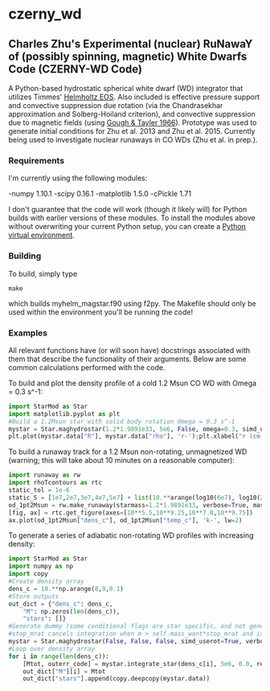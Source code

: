 # czerny_wd
<h2>Charles Zhu's Experimental (nuclear) RuNawaY of (possibly spinning, magnetic) White Dwarfs Code (CZERNY-WD Code)</h2>

A Python-based hydrostatic spherical white dwarf (WD) integrator that utilizes Timmes' [Helmholtz EOS](http://cococubed.asu.edu/code_pages/eos.shtml).  Also included is effective pressure support and convective suppression due rotation (via the Chandrasekhar approximation and Solberg-Hoiland criterion), and convective suppression due to magnetic fields (using [Gough & Tayler 1966](http://adsabs.harvard.edu/abs/1966MNRAS.133...85G)).  Prototype was used to generate initial conditions for Zhu et al. 2013 and Zhu et al. 2015.  Currently being used to investigate nuclear runaways in CO WDs (Zhu et al. in prep.).

<h3>Requirements</h3>

I'm currently using the following modules:

-numpy 1.10.1
-scipy 0.16.1
-matplotlib 1.5.0
-cPickle 1.71

I don't guarantee that the code will work (though it likely will) for Python builds with earlier versions of these modules.  To install the modules above without overwriting your current Python setup, you can create a [Python virtual environment](http://docs.python-guide.org/en/latest/dev/virtualenvs/).

<h3>Building</h3>

To build, simply type

```
make
```

which builds myhelm_magstar.f90 using f2py.  The Makefile should only be used within the environment you'll be running the code!

<h3>Examples</h3>

All relevant functions have (or will soon have) docstrings associated with them that describe the functionality of their arguments.  Below are some common calculations performed with the code.

To build and plot the density profile of a cold 1.2 Msun CO WD with Omega = 0.3 s^-1:

```python
import StarMod as Star
import matplotlib.pyplot as plt
#Build a 1.2Msun star with solid body rotation Omega = 0.3 s^-1
mystar = Star.maghydrostar(1.2*1.9891e33, 5e6, False, omega=0.3, simd_userot=True, verbose=True)
plt.plot(mystar.data["R"], mystar.data["rho"], 'r-');plt.xlabel("r (cm)");plt.ylabel(r"$\rho$ (g/cm$^3$)")
```

To build a runaway track for a 1.2 Msun non-rotating, unmagnetized WD (warning; this will take about 10 minutes on a reasonable computer):

```python
import runaway as rw
import rhoTcontours as rtc
static_tol = 1e-6
static_S = [1e7,2e7,3e7,4e7,5e7] + list(10.**arange(log10(6e7), log10(2.2e8*1.01), 0.005))
od_1pt2Msun = rw.make_runaway(starmass=1.2*1.9891e33, verbose=True, mass_tol=static_tol, S_arr=static_S, simd_userot=False, simd_usegammavar=False, simd_usegrav=False)
[fig, ax] = rtc.get_figure(axes=[10**5.5,10**9.25,10**7.0,10**9.75])
ax.plot(od_1pt2Msun["dens_c"], od_1pt2Msun["temp_c"], 'k-', lw=2)
```

To generate a series of adiabatic non-rotating WD profiles with increasing density:

```python
import StarMod as Star
import numpy as np
import copy
#Create density array
dens_c = 10.**np.arange(8,9,0.1)
#Store outputs
out_dict = {"dens_c": dens_c,
	"M": np.zeros(len(dens_c)),
	"stars": []}
#Generate dummy (some conditional flags are star specific, and not generally changed at the integrate_star level; see maghydrostar.__init__() )
#stop_mrat cancels integration when m > self.mass_want*stop_mrat and is normally set to 2; we're not inputting a mass here, so flag that as false.
mystar = Star.maghydrostar(False, False, False, simd_userot=True, verbose=True, stop_mrat=False, dontintegrate=True)
#Loop over density array
for i in range(len(dens_c)):
	[Mtot, outerr_code] = mystar.integrate_star(dens_c[i], 5e6, 0.0, recordstar=True, outputerr=True)
	out_dict["M"][i] = Mtot
	out_dict["stars"].append(copy.deepcopy(mystar.data))
```
 
